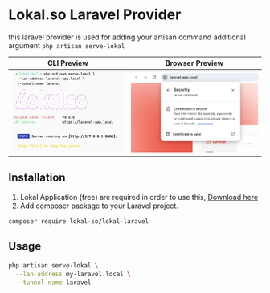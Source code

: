 # Lokal.so Laravel Provider

this laravel provider is used for adding your artisan command additional argument `php artisan serve-lokal`

| CLI Preview | Browser Preview |
|---|---|
| ![CLI Preview](screenshot1.png)  | ![Browser Preview](screenshot2.png) |

## Installation

1. Lokal Application (free) are required in order to use this, [Download here](https://lokal.so/download)
2. Add composer package to your Laravel project.

```sh
composer require lokal-so/lokal-laravel
```

## Usage

```sh
php artisan serve-lokal \
  --lan-address my-laravel.local \
  --tunnel-name laravel
```